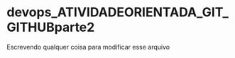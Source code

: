 # devops_ATIVIDADEORIENTADA_GIT_GITHUBparte2

Escrevendo qualquer coisa para modificar esse arquivo
